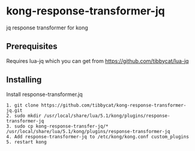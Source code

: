 # kong-response-transformer-jq
jq response transformer for kong
## Prerequisites
Requires lua-jq which you can get from https://github.com/tibbycat/lua-jq
## Installing
Install response-transformer.jq
```
1. git clone https://github.com/tibbycat/kong-response-transformer-jq.git
2. sudo mkdir /usr/local/share/lua/5.1/kong/plugins/response-transformer-jq
3. sudo cp kong-response-transfer-jq/* /usr/local/share/lua/5.1/kong/plugins/response-transformer-jq
4. Add response-transformer-jq to /etc/kong/kong.conf custom_plugins
5. restart kong
```
